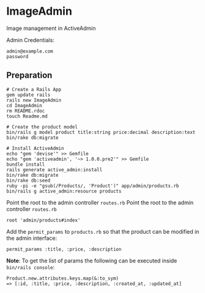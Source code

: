 ImageAdmin
==========

Image management in ActiveAdmin

Admin Credentials:

    admin@example.com
    password


Preparation
-----

    # Create a Rails App
    gem update rails
    rails new ImageAdmin
    cd ImageAdmin
    rm README.rdoc
    touch Readme.md

    # Create the product model
    bin/rails g model product title:string price:decimal description:text
    bin/rake db:migrate

    # Install ActiveAdmin
    echo "gem 'devise'" >> Gemfile
    echo "gem 'activeadmin', '~> 1.0.0.pre2'" >> Gemfile
    bundle install
    rails generate active_admin:install
    bin/rake db:migrate
    bin/rake db:seed
    ruby -pi -e "gsub(/Products/, 'Product')" app/admin/products.rb
    bin/rails g active_admin:resource products


 Point the root to the admin controller `routes.rb`
Point the root to the admin controller `routes.rb`

    root 'admin/products#index'

Add the `permit_params` to `products.rb` so that the product can be modified in the admin interface:

    permit_params :title, :price, :description

**Note**: To get the list of params the following can be executed inside `bin/rails console`:

    Product.new.attributes.keys.map(&:to_sym)
    => [:id, :title, :price, :description, :created_at, :updated_at]
